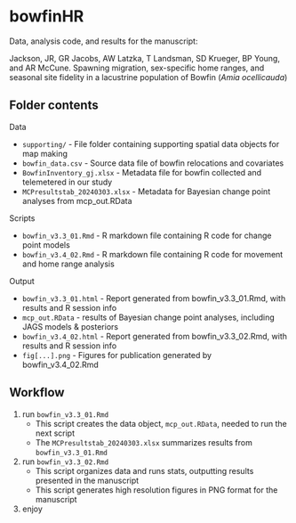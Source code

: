 # bowfinHR

Data, analysis code, and results for the manuscript: 

Jackson, JR, GR Jacobs, AW Latzka, T Landsman, SD Krueger, BP Young, and AR McCune. Spawning migration, sex-specific home ranges, and seasonal site fidelity in a lacustrine population of Bowfin (_Amia ocellicauda_)

## Folder contents

Data

* `supporting/` - File folder containing supporting spatial data objects for map making
* `bowfin_data.csv` - Source data file of bowfin relocations and covariates
* `BowfinInventory_gj.xlsx` - Metadata file for bowfin collected and telemetered in our study
* `MCPresultstab_20240303.xlsx` - Metadata for Bayesian change point analyses from mcp_out.RData

Scripts

* `bowfin_v3.3_01.Rmd` - R markdown file containing R code for change point models
* `bowfin_v3.4_02.Rmd` - R markdown file containing R code for movement and home range analysis

Output

* `bowfin_v3.3_01.html` - Report generated from bowfin_v3.3_01.Rmd, with results and R session info 
* `mcp_out.RData` - results of Bayesian change point analyses, including JAGS models & posteriors
* `bowfin_v3.4_02.html` - Report generated from bowfin_v3.3_02.Rmd, with results and R session info 
* `fig[...].png` - Figures for publication generated by bowfin_v3.4_02.Rmd

## Workflow

1) run `bowfin_v3.3_01.Rmd`
	- This script creates the data object, `mcp_out.RData`, needed to run the next script
	- The `MCPresultstab_20240303.xlsx` summarizes results from `bowfin_v3.3_01.Rmd`
2) run `bowfin_v3.3_02.Rmd`
   	- This script organizes data and runs stats, outputting results presented in the manuscript
	- This script generates high resolution figures in PNG format for the manuscript
4) enjoy
